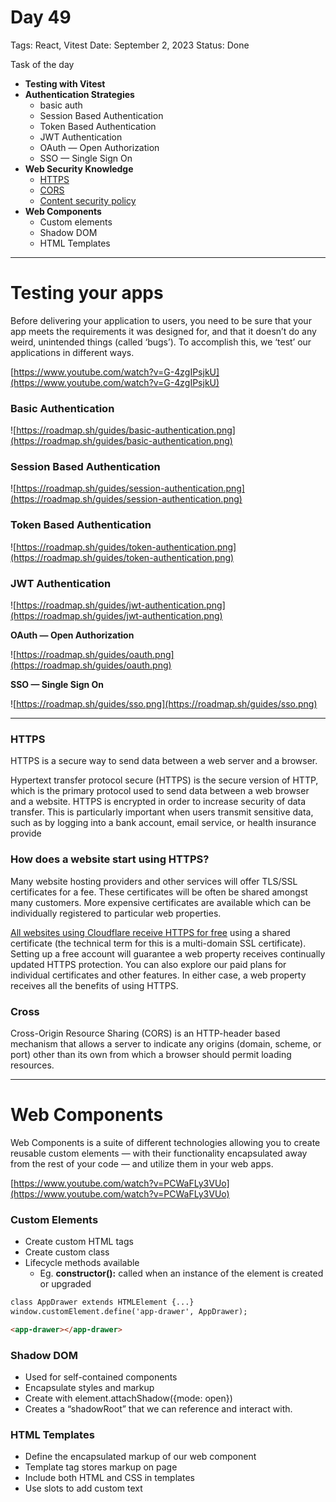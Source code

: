 # Day 49

Tags: React, Vitest
Date: September 2, 2023
Status: Done

Task of the day

- **Testing with Vitest**
- **Authentication Strategies**
    - basic auth
    - Session Based Authentication
    - Token Based Authentication
    - JWT Authentication
    - OAuth — Open Authorization
    - SSO — Single Sign On
- **Web Security Knowledge**
    - [HTTPS](https://www.cloudflare.com/en-gb/learning/ssl/what-is-https/)
    - [CORS](https://developer.mozilla.org/en-US/docs/Web/HTTP/CORS)
    - [Content security policy](https://web.dev/csp/)
- ****Web Components****
    - Custom elements
    - Shadow DOM
    - HTML Templates

---

# **Testing your apps**

Before delivering your application to users, you need to be sure that your app meets the requirements it was designed for, and that it doesn’t do any weird, unintended things (called ‘bugs’). To accomplish this, we ‘test’ our applications in different ways.

[https://www.youtube.com/watch?v=G-4zgIPsjkU](https://www.youtube.com/watch?v=G-4zgIPsjkU)

### ****Basic Authentication****

![https://roadmap.sh/guides/basic-authentication.png](https://roadmap.sh/guides/basic-authentication.png)

### Session Based Authentication

![https://roadmap.sh/guides/session-authentication.png](https://roadmap.sh/guides/session-authentication.png)

### ****Token Based Authentication****

![https://roadmap.sh/guides/token-authentication.png](https://roadmap.sh/guides/token-authentication.png)

### ****JWT Authentication****

![https://roadmap.sh/guides/jwt-authentication.png](https://roadmap.sh/guides/jwt-authentication.png)

****OAuth — Open Authorization****

![https://roadmap.sh/guides/oauth.png](https://roadmap.sh/guides/oauth.png)

****SSO — Single Sign On****

![https://roadmap.sh/guides/sso.png](https://roadmap.sh/guides/sso.png)

---

### ****HTTPS****

HTTPS is a secure way to send data between a web server and a browser.

Hypertext transfer protocol secure (HTTPS) is the secure version of HTTP, which is the primary protocol used to send data between a web browser and a website. HTTPS is encrypted in order to increase security of data transfer. This is particularly important when users transmit sensitive data, such as by logging into a bank account, email service, or health insurance provide

### **How does a website start using HTTPS?**

Many website hosting providers and other services will offer TLS/SSL certificates for a fee. These certificates will be often be shared amongst many customers. More expensive certificates are available which can be individually registered to particular web properties.

[All websites using Cloudflare receive HTTPS for free](https://www.cloudflare.com/plans/) using a shared certificate (the technical term for this is a multi-domain SSL certificate). Setting up a free account will guarantee a web property receives continually updated HTTPS protection. You can also explore our paid plans for individual certificates and other features. In either case, a web property receives all the benefits of using HTTPS.

### Cross

Cross-Origin Resource Sharing (CORS) is an HTTP-header based mechanism that allows a server to indicate any origins (domain, scheme, or port) other than its own from which a browser should permit loading resources.

---

# **Web Components**

Web Components is a suite of different technologies allowing you to create reusable custom elements — with their functionality encapsulated away from the rest of your code — and utilize them in your web apps.

[https://www.youtube.com/watch?v=PCWaFLy3VUo](https://www.youtube.com/watch?v=PCWaFLy3VUo)

### Custom Elements

- Create custom HTML tags
- Create custom class
- Lifecycle methods available
    - Eg. **constructor():** called when an instance of the element is created or upgraded
    

```html
class AppDrawer extends HTMLElement {...}
window.customElement.define('app-drawer', AppDrawer);

<app-drawer></app-drawer>
```

### Shadow DOM

- Used for self-contained components
- Encapsulate styles and markup
- Create with element.attachShadow({mode: open})
- Creates a “shadowRoot” that we can reference and interact with.

### HTML Templates

- Define the encapsulated markup of our web component
- Template tag stores markup on page
- Include both HTML and CSS in templates
- Use slots to add custom text